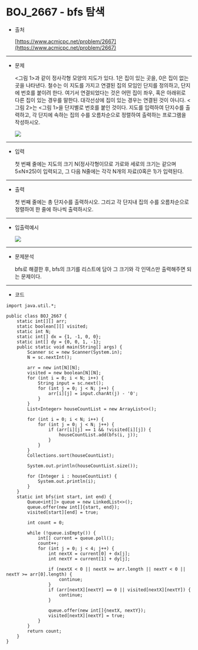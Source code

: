 # BOJ_2667 - bfs 탐색

-   출처
    
    [https://www.acmicpc.net/problem/2667](https://www.acmicpc.net/problem/2667)
    
---

-   문제
    
    <그림 1>과 같이 정사각형 모양의 지도가 있다. 1은 집이 있는 곳을, 0은 집이 없는 곳을 나타낸다. 철수는 이 지도를 가지고 연결된 집의 모임인 단지를 정의하고, 단지에 번호를 붙이려 한다. 여기서 연결되었다는 것은 어떤 집이 좌우, 혹은 아래위로 다른 집이 있는 경우를 말한다. 대각선상에 집이 있는 경우는 연결된 것이 아니다. <그림 2>는 <그림 1>을 단지별로 번호를 붙인 것이다. 지도를 입력하여 단지수를 출력하고, 각 단지에 속하는 집의 수를 오름차순으로 정렬하여 출력하는 프로그램을 작성하시오.
    
    ![](https://img1.daumcdn.net/thumb/R1280x0/?scode=mtistory2&fname=https%3A%2F%2Fblog.kakaocdn.net%2Fdn%2FsmYmU%2FbtsglPPLDSt%2FsaUXgqLEPJKewMExU8FXsK%2Fimg.png)
    
---

-   입력
    
    첫 번째 줄에는 지도의 크기 N(정사각형이므로 가로와 세로의 크기는 같으며 5≤N≤25)이 입력되고, 그 다음 N줄에는 각각 N개의 자료(0혹은 1)가 입력된다.
    
---

-   출력
    
    첫 번째 줄에는 총 단지수를 출력하시오. 그리고 각 단지내 집의 수를 오름차순으로 정렬하여 한 줄에 하나씩 출력하시오.
    
---

-   입출력예시
    
    ![](https://img1.daumcdn.net/thumb/R1280x0/?scode=mtistory2&fname=https%3A%2F%2Fblog.kakaocdn.net%2Fdn%2FAJEdL%2FbtsglwXbhCD%2FV1ft3gwboXdBAfT8mHfNFk%2Fimg.png)
    
---

-   문제분석
    
    bfs로 해결한 후, bfs의 크기를 리스트에 담아 그 크기와 각 인덱스만 출력해주면 되는 문제이다.
    
---

-   코드
    
```
import java.util.*;

public class BOJ_2667 {
    static int[][] arr;
    static boolean[][] visited;
    static int N;
    static int[] dx = {1, -1, 0, 0};
    static int[] dy = {0, 0, 1, -1};
    public static void main(String[] args) {
        Scanner sc = new Scanner(System.in);
        N = sc.nextInt();

        arr = new int[N][N];
        visited = new boolean[N][N];
        for (int i = 0; i < N; i++) {
            String input = sc.next();
            for (int j = 0; j < N; j++) {
                arr[i][j] = input.charAt(j) - '0';
            }
        }
        List<Integer> houseCountList = new ArrayList<>();

        for (int i = 0; i < N; i++) {
            for (int j = 0; j < N; j++) {
                if (arr[i][j] == 1 && !visited[i][j]) {
                    houseCountList.add(bfs(i, j));
                }
            }
        }
        Collections.sort(houseCountList);

        System.out.println(houseCountList.size());

        for (Integer i : houseCountList) {
            System.out.println(i);
        }
    }
    static int bfs(int start, int end) {
        Queue<int[]> queue = new LinkedList<>();
        queue.offer(new int[]{start, end});
        visited[start][end] = true;

        int count = 0;

        while (!queue.isEmpty()) {
            int[] current = queue.poll();
            count++;
            for (int j = 0; j < 4; j++) {
                int nextX = current[0] + dx[j];
                int nextY = current[1] + dy[j];

                if (nextX < 0 || nextX >= arr.length || nextY < 0 || nextY >= arr[0].length) {
                    continue;
                }
                if (arr[nextX][nextY] == 0 || visited[nextX][nextY]) {
                    continue;
                }

                queue.offer(new int[]{nextX, nextY});
                visited[nextX][nextY] = true;
            }
        }
        return count;
    }
}
```
